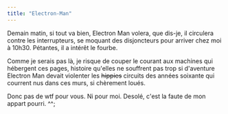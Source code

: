 ```yaml
---
title: "Electron-Man"
---
```


Demain matin, si tout va bien, Electron Man volera, que dis-je, il circulera
contre les interrupteurs, se moquant des disjoncteurs pour arriver chez moi à
10h30. Pétantes, il a intérêt le fourbe.

Comme je serais pas là, je risque de couper le courant aux machines qui
hébergent ces pages, histoire qu'elles ne souffrent pas trop si d'aventure
Electron Man devait violenter les <s>hippies</s> circuits des années soixante
qui courrent nus dans ces murs, si chèrement loués.

Donc pas de wtf pour vous. Ni pour moi. Desolé, c'est la faute de mon appart
pourri. ^^;

